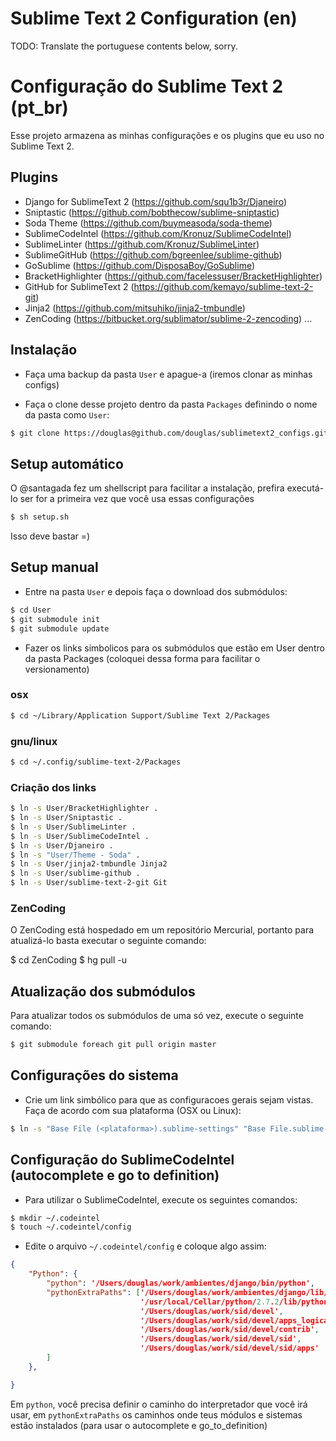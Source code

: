 # Sublime Text 2 Configuration (en)

TODO: Translate the portuguese contents below, sorry.


# Configuração do Sublime Text 2 (pt_br)

Esse projeto armazena as minhas configurações e os plugins que eu uso no
Sublime Text 2.

## Plugins

* Django for SublimeText 2 (https://github.com/squ1b3r/Djaneiro)
* Sniptastic (https://github.com/bobthecow/sublime-sniptastic)
* Soda Theme (https://github.com/buymeasoda/soda-theme)
* SublimeCodeIntel (https://github.com/Kronuz/SublimeCodeIntel)
* SublimeLinter (https://github.com/Kronuz/SublimeLinter)
* SublimeGitHub (https://github.com/bgreenlee/sublime-github)
* GoSublime (https://github.com/DisposaBoy/GoSublime)
* BracketHighlighter (https://github.com/facelessuser/BracketHighlighter)
* GitHub for SublimeText 2 (https://github.com/kemayo/sublime-text-2-git)
* Jinja2 (https://github.com/mitsuhiko/jinja2-tmbundle)
* ZenCoding (https://bitbucket.org/sublimator/sublime-2-zencoding)
...

## Instalação

* Faça uma backup da pasta ``User`` e apague-a (iremos clonar as minhas configs)

* Faça o clone desse projeto dentro da pasta ``Packages`` definindo o nome da
pasta como ``User``:

```bash
$ git clone https://douglas@github.com/douglas/sublimetext2_configs.git User
```

## Setup automático

O @santagada fez um shellscript para facilitar a instalação, prefira executá-lo
ser for a primeira vez que você usa essas configurações

```bash
$ sh setup.sh
```

Isso deve bastar =)

## Setup manual

* Entre na pasta ``User`` e depois faça o download dos submódulos:

```bash
$ cd User
$ git submodule init
$ git submodule update
```

* Fazer os links simbolicos para os submódulos que estão em User dentro da
pasta Packages (coloquei dessa forma para facilitar o versionamento)

### osx

```bash
$ cd ~/Library/Application Support/Sublime Text 2/Packages
```
### gnu/linux

```bash
$ cd ~/.config/sublime-text-2/Packages
```

### Criação dos links

```bash
$ ln -s User/BracketHighlighter .
$ ln -s User/Sniptastic .
$ ln -s User/SublimeLinter .
$ ln -s User/SublimeCodeIntel .
$ ln -s User/Djaneiro .
$ ln -s "User/Theme - Soda" .
$ ln -s User/jinja2-tmbundle Jinja2
$ ln -s User/sublime-github .
$ ln -s User/sublime-text-2-git Git
```

### ZenCoding

O ZenCoding está hospedado em um repositório Mercurial, portanto para
atualizá-lo basta executar o seguinte comando:

$ cd ZenCoding
$ hg pull -u

## Atualização dos submódulos

Para atualizar todos os submódulos de uma só vez, execute o seguinte comando:

```bash
$ git submodule foreach git pull origin master
```

## Configurações do sistema

* Crie um link simbólico para que as configuracoes gerais sejam vistas. Faça de
acordo com sua plataforma (OSX ou Linux):

```bash
$ ln -s "Base File (<plataforma>).sublime-settings" "Base File.sublime-settings"
```

## Configuração do SublimeCodeIntel (autocomplete e go to definition)

* Para utilizar o SublimeCodeIntel, execute os seguintes comandos:

```bash
$ mkdir ~/.codeintel
$ touch ~/.codeintel/config
```

* Edite o arquivo ``~/.codeintel/config`` e coloque algo assim:

```json
{
    "Python": {
        "python": '/Users/douglas/work/ambientes/django/bin/python',
        "pythonExtraPaths": ['/Users/douglas/work/ambientes/django/lib/python2.7/site-packages',
                             '/usr/local/Cellar/python/2.7.2/lib/python2.7/site-packages',
                             '/Users/douglas/work/sid/devel',
                             '/Users/douglas/work/sid/devel/apps_logicas',
                             '/Users/douglas/work/sid/devel/contrib',
                             '/Users/douglas/work/sid/devel/sid',
                             '/Users/douglas/work/sid/devel/sid/apps'
        ]
    },

}
```

Em ``python``, você precisa definir o caminho do interpretador que você irá usar,
em ``pythonExtraPaths`` os caminhos onde teus módulos e sistemas estão
instalados (para usar o autocomplete e go_to_definition)
